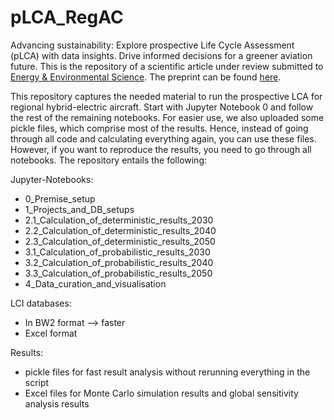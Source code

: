 # pLCA_RegAC
Advancing sustainability: Explore prospective Life Cycle Assessment (pLCA) with data insights. Drive informed decisions for a greener aviation future. This is the repository of a scientific article under review submitted to [Energy & Environmental Science](https://www.rsc.org/journals-books-databases/about-journals/energy-environmental-science/?gclid=Cj0KCQjwldKmBhCCARIsAP-0rfxyPb6Iur0V2tzdKHMVYNzwS31nbMt6jbmnOaLuJdu_wMVbUrC4a3saAgVjEALw_wcB). The preprint can be found [here](). 

This repository captures the needed material to run the prospective LCA for regional hybrid-electric aircraft. Start with Jupyter Notebook 0 and follow the rest of the remaining notebooks. For easier use, we also uploaded some pickle files, which comprise most of the results. Hence, instead of going through all code and calculating everything again, you can use these files. However, if you want to reproduce the results, you need to go through all notebooks. The repository entails the following:

Jupyter-Notebooks:
- 0_Premise_setup
- 1_Projects_and_DB_setups
- 2.1_Calculation_of_deterministic_results_2030
- 2.2_Calculation_of_deterministic_results_2040
- 2.3_Calculation_of_deterministic_results_2050
- 3.1_Calculation_of_probabilistic_results_2030
- 3.2_Calculation_of_probabilistic_results_2040
- 3.3_Calculation_of_probabilistic_results_2050
- 4_Data_curation_and_visualisation

LCI databases:
- In BW2 format --> faster
- Excel format

Results:
- pickle files for fast result analysis without rerunning everything in the script
- Excel files for Monte Carlo simulation results and global sensitivity analysis results
